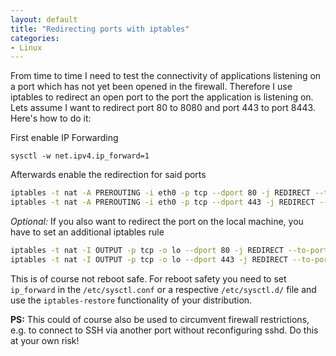 ```yaml
---
layout: default
title: "Redirecting ports with iptables"
categories:
- Linux
---
```


From time to time I need to test the connectivity of applications listening on a port which has not yet been opened in the firewall. Therefore I use iptables to redirect an open port to the port the application is listening on. Lets assume I want to redirect port 80 to 8080 and port 443 to port 8443. Here's how to do it:

First enable IP Forwarding
```
sysctl -w net.ipv4.ip_forward=1
```
Afterwards enable the redirection for said ports
```bash
iptables -t nat -A PREROUTING -i eth0 -p tcp --dport 80 -j REDIRECT --to-port 8080
iptables -t nat -A PREROUTING -i eth0 -p tcp --dport 443 -j REDIRECT --to-port 8443
```
*Optional:* If you also want to redirect the port on the local machine, you have to set an additional iptables rule
```bash
iptables -t nat -I OUTPUT -p tcp -o lo --dport 80 -j REDIRECT --to-port 8080
iptables -t nat -I OUTPUT -p tcp -o lo --dport 443 -j REDIRECT --to-port 8443
```

This is of course not reboot safe. For reboot safety you need to set `ip_forward` in the `/etc/sysctl.conf` or a respective `/etc/sysctl.d/` file and use the `iptables-restore` functionality of your distribution.

**PS:** This could of course also be used to circumvent firewall restrictions, e.g. to connect to SSH via another port without reconfiguring sshd. Do this at your own risk!